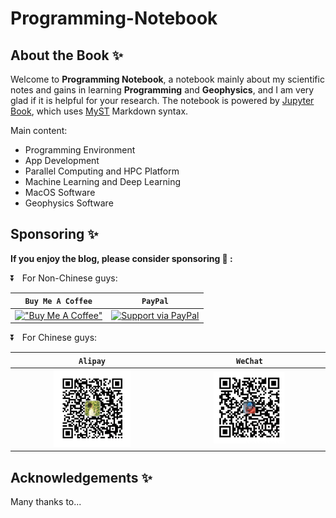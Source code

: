 
# Programming-Notebook

## About the Book ✨

Welcome to **Programming Notebook**, a notebook mainly about my scientific notes and gains in learning **Programming** and **Geophysics**, and I am very glad if it is helpful for your research. The notebook is powered by [Jupyter Book](https://jupyterbook.org/en/stable/intro.html), which uses [MyST](https://sphinx-design.readthedocs.io/en/sbt-theme/grids.html) Markdown syntax.

Main content:

- Programming Environment
- App Development
- Parallel Computing and HPC Platform
- Machine Learning and Deep Learning
- MacOS Software
- Geophysics Software


## Sponsoring ✨
**If you enjoy the blog, please consider sponsoring 🍿 :**

⏬ &nbsp; For Non-Chinese guys:

| `Buy Me A Coffee` | `PayPal` | 
| --- | --- | 
| [!["Buy Me A Coffee"](https://user-images.githubusercontent.com/1376749/120938564-50c59780-c6e1-11eb-814f-22a0399623c5.png)](https://www.buymeacoffee.com/yinfu) | [![Support via PayPal](https://cdn.jsdelivr.net/gh/twolfson/paypal-github-button@1.0.0/dist/button.svg )](https://www.paypal.me/yinfu123) |



⏬ &nbsp; For Chinese guys:

| `Alipay` | `WeChat` | 
| --- | --- | 
|<div align=center> <img src=./book/intro_files/Alipay.jpg width=50% /> </div>| <div align=center> <img src=./book/intro_files/WeChat.jpg width=50% /> </div>|







## Acknowledgements ✨
Many thanks to...

